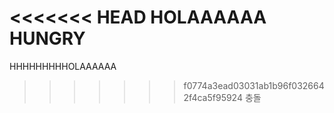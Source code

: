 <<<<<<< HEAD
HOLAAAAAA
HUNGRY
=======
HHHHHHHHHOLAAAAAA
>>>>>>> f0774a3ead03031ab1b96f0326642f4ca5f95924
충돌 
